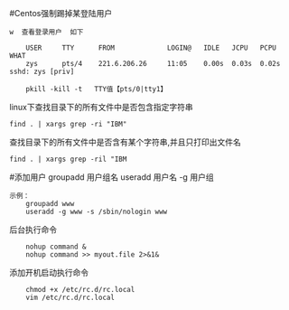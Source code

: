 #Centos强制踢掉某登陆用户    

    w  查看登录用户  如下
    
        USER     TTY      FROM             LOGIN@   IDLE   JCPU   PCPU WHAT
        zys      pts/4    221.6.206.26     11:05    0.00s  0.03s  0.02s sshd: zys [priv]  
        
        pkill -kill -t   TTY值【pts/0|tty1】


linux下查找目录下的所有文件中是否包含指定字符串
    
    find . | xargs grep -ri "IBM"


查找目录下的所有文件中是否含有某个字符串,并且只打印出文件名

    find . | xargs grep -ril "IBM


#添加用户
    groupadd 用户组名
    useradd 用户名 -g 用户组

    示例：
        groupadd www
        useradd -g www -s /sbin/nologin www
        


后台执行命令

        nohup command &
        nohup command >> myout.file 2>&1&
        
添加开机启动执行命令

        chmod +x /etc/rc.d/rc.local  
        vim /etc/rc.d/rc.local
       
        
        

